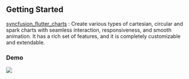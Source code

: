 ## Getting Started
[syncfusion_flutter_charts](https://pub.dev/packages/syncfusion_flutter_charts) : Create various types of cartesian, circular and spark charts with seamless interaction, responsiveness, and smooth animation. It has a rich set of features, and it is completely customizable and extendable.
### Demo
![]([https://docs.flutter.dev/get-started/codelab](https://github.com/jibin94/syncfusion_charts/blob/main/Syncfusion_charts.gif))



